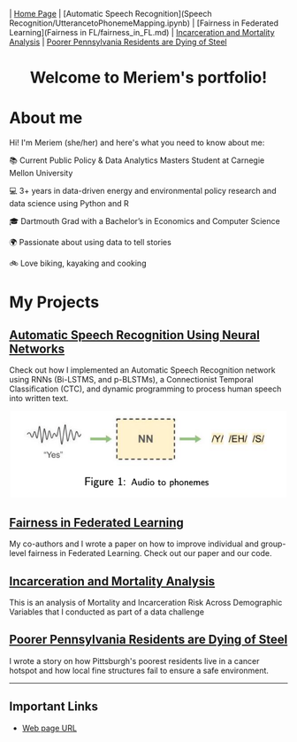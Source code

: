 | [Home Page](https://itsmeriem.github.io/Meriem/)  | [Automatic Speech Recognition](Speech Recognition/UtterancetoPhonemeMapping.ipynb) | [Fairness in Federated Learning](Fairness in FL/fairness_in_FL.md) | [Incarceration and Mortality Analysis](county_analysis.md) | [Poorer Pennsylvania Residents are Dying of Steel](https://carnegiemellon.shorthandstories.com/air-pollution-clairton-pa/index.html)

<h1 align="center">Welcome to Meriem's portfolio!</h1>

# About me

Hi!  I'm Meriem (she/her) and here's what you need to know about me:

📚 Current Public Policy & Data Analytics Masters Student at Carnegie Mellon University

💻 3+ years in data-driven energy and environmental policy research and data science using Python and R

🎓 Dartmouth Grad with a Bachelor’s in Economics and Computer Science

🌍 Passionate about using data to tell stories

🚲 Love biking, kayaking and cooking


# My Projects

## [Automatic Speech Recognition Using Neural Networks](UtterancetoPhonemeMapping.ipynb)
Check out how I implemented an Automatic Speech Recognition network using RNNs (Bi-LSTMS, and p-BLSTMs), a Connectionist Temporal Classification (CTC), and dynamic programming to process human speech into written text.

<p align="center">
    <img src="yes_example.png" width="500">
</p>

## [Fairness in Federated Learning](fairness_in_FL.md) 
My co-authors and I wrote a paper on how to improve individual and group-level fairness in Federated Learning. Check out our paper and our code.

## [Incarceration and Mortality Analysis](county_analysis.md)
This is an analysis of Mortality and Incarceration Risk Across Demographic Variables that I conducted as part of a data challenge

## [Poorer Pennsylvania Residents are Dying of Steel](https://carnegiemellon.shorthandstories.com/air-pollution-clairton-pa/index.html)
I wrote a story on how Pittsburgh's poorest residents live in a cancer hotspot and how local fine structures fail to ensure a safe environment.


---
## Important Links 
- [Web page URL](https://itsmeriem.github.io/Meriem/)
